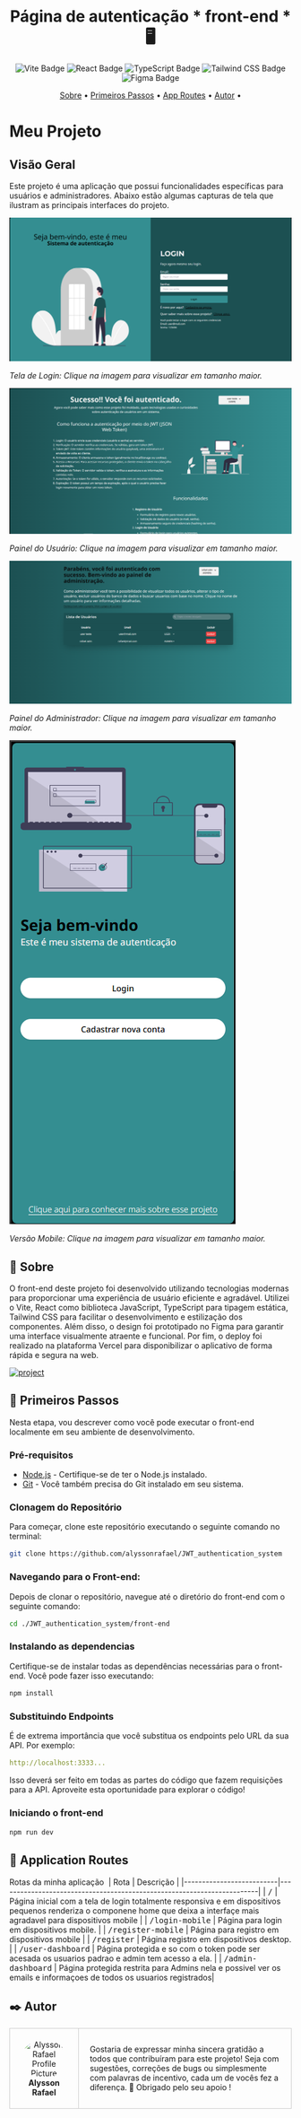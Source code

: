 [PROJECT__BADGE]: https://img.shields.io/badge/📱Visit_this_project-000?style=for-the-badge&logo=project
[PROJECT__URL]: https://jwt-authentication-system-nine.vercel.app/

<h1 align="center" style="font-weight: bold;">Página de autenticação  * front-end * 🖥️</h1>

<p align="center">
  <img src="https://img.shields.io/badge/Vite-646CFF?style=for-the-badge&logo=vite&logoColor=white" alt="Vite Badge">
  <img src="https://img.shields.io/badge/React-61DAFB?style=for-the-badge&logo=react&logoColor=white" alt="React Badge">
  <img src="https://img.shields.io/badge/TypeScript-3178C6?style=for-the-badge&logo=typescript&logoColor=white" alt="TypeScript Badge">
  <img src="https://img.shields.io/badge/Tailwind_CSS-38B2AC?style=for-the-badge&logo=tailwind-css&logoColor=white" alt="Tailwind CSS Badge">
  <img src="https://img.shields.io/badge/Figma-F24E1E?style=for-the-badge&logo=figma&logoColor=white" alt="Figma Badge">
</p>

<p align="center">
 <a href="#about">Sobre</a> • 
 <a href="#started">Primeiros Passos</a> • 
  <a href="#started">App Routes</a> • 
  <a href="#colab">Autor</a> •
</p>

# Meu Projeto

## Visão Geral

Este projeto é uma aplicação que possui funcionalidades específicas para usuários e administradores. Abaixo estão algumas capturas de tela que ilustram as principais interfaces do projeto.

[![Tela de Login](./public/login.png)](./public/login.png)

*Tela de Login: Clique na imagem para visualizar em tamanho maior.*

[![Painel do Usuário](./public/user-dash.png)](./public/user-dash.png)

*Painel do Usuário: Clique na imagem para visualizar em tamanho maior.*

[![Painel do Administrador](./public/adm-dash.png)](./public/adm-dash.png)

*Painel do Administrador: Clique na imagem para visualizar em tamanho maior.*

[![Versão Mobile](./public/mobile.png)](./public/mobile.png)

*Versão Mobile: Clique na imagem para visualizar em tamanho maior.*


<h2 id="started">📌 Sobre</h2>

O front-end deste projeto foi desenvolvido utilizando tecnologias modernas para proporcionar uma experiência de usuário eficiente e agradável. Utilizei o Vite, React como biblioteca JavaScript, TypeScript para tipagem estática, Tailwind CSS para facilitar o desenvolvimento e estilização dos componentes. Além disso, o design foi prototipado no Figma para garantir uma interface visualmente atraente e funcional. Por fim, o deploy foi realizado na plataforma Vercel para disponibilizar o aplicativo de forma rápida e segura na web.

[![project][PROJECT__BADGE]][PROJECT__URL]

<h2 id="started">🚀 Primeiros Passos</h2>

Nesta etapa, vou descrever como você pode executar o front-end localmente em seu ambiente de desenvolvimento.

<h3>Pré-requisitos</h3>

- [Node.js](https://nodejs.org/) - Certifique-se de ter o Node.js instalado.
- [Git](https://git-scm.com/) - Você também precisa do Git instalado em seu sistema.

<h3>Clonagem do Repositório</h3>

Para começar, clone este repositório executando o seguinte comando no terminal:

```bash
git clone https://github.com/alyssonrafael/JWT_authentication_system
```

<h3>Navegando para o Front-end:</h3>
Depois de clonar o repositório, navegue até o diretório do front-end com o seguinte comando:

```bash
cd ./JWT_authentication_system/front-end
```

<h3>Instalando as dependencias</h3>
Certifique-se de instalar todas as dependências necessárias para o front-end. Você pode fazer isso executando:

```bash
npm install
```

<h3>Substituindo Endpoints</h3>

É de extrema importância que você substitua os endpoints pelo URL da sua API. Por exemplo:

```yaml
http://localhost:3333...
```
Isso deverá ser feito em todas as partes do código que fazem requisições para a API. Aproveite esta oportunidade para explorar o código!

<h3>Iniciando o front-end</h3>

```bash
npm run dev
```

<h2 id="routes">📍 Application Routes</h2>

Rotas da minha aplicação
​
| Rota | Descrição |
|--------------------------|------------------------------------------------------------------------|
| <kbd>/</kbd> | Página inicial com a tela de login totalmente responsiva e em dispositivos pequenos renderiza o componene home que deixa a interfaçe mais agradavel para dispositivos mobile |
| <kbd>/login-mobile</kbd> | Página para login em dispositivos mobile. |
| <kbd>/register-mobile</kbd> | Página para registro em dispositivos mobile |
| <kbd>/register</kbd> | Página registro em dispositivos desktop. |
| <kbd>/user-dashboard</kbd> | Página protegida e so com o token pode ser acesada os usuarios padrao e admin tem acesso a ela. |
| <kbd>/admin-dashboard</kbd> | Página protegida restrita para Admins nela e possivel ver os emails e informaçoes de todos os usuarios registrados|

<h2 id="colab">✒️ Autor</h2>

<table style="border-collapse: collapse; width: 100%;">
  <tr>
    <td style="padding: 20px; border: 1px solid #ccc; text-align: center;">
      <a href="https://github.com/alyssonrafael" style="text-decoration: none;">
        <img src="https://avatars.githubusercontent.com/u/128101121?s=400&u=133d3afb5a5d6ef6411bc63742e3202995d3cfad&v=4" width="100px" style="border-radius: 50%;" alt="Alysson Rafael Profile Picture"/><br>
        <b>Alysson Rafael</b>
      </a>
    </td>
    <td style="padding: 20px; border: 1px solid #ccc;">
      Gostaria de expressar minha sincera gratidão a todos que contribuíram para este projeto! Seja com sugestões, correções de bugs ou simplesmente com palavras de incentivo, cada um de vocês fez a diferença. 🚀 Obrigado pelo seu apoio !
    </td>
  </tr>
</table>

